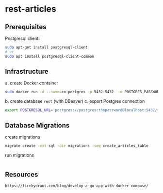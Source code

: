 # rest-articles
## Prerequisites
Postgresql client:
```sh
sudo apt-get install postgresql-client
# or
sudo apt install postgresql-client-common
```
## Infrastructure
a. create Docker container
```sh
sudo docker run -d --name=co-postgres -p 5432:5432  -e POSTGRES_PASSWORD=thepassword postgres
```
b. create database `rest` (with DBeaver)
c. export Postgres connection
```sh
export POSTGRESQL_URL='postgres://postgres:thepassword@localhost:5432/rest?sslmode=disable'
```
## Database Migrations
create migrations
```sh
migrate create -ext sql -dir migrations -seq create_articles_table
```
run migrations
```sh

```

## Resources
```html
https://firehydrant.com/blog/develop-a-go-app-with-docker-compose/
```